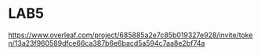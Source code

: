 # LAB5
https://www.overleaf.com/project/685885a2e7c85b019327e928/invite/token/13a23f960589dfce66ca387b6e6bacd5a594c7aa8e2bf74a

